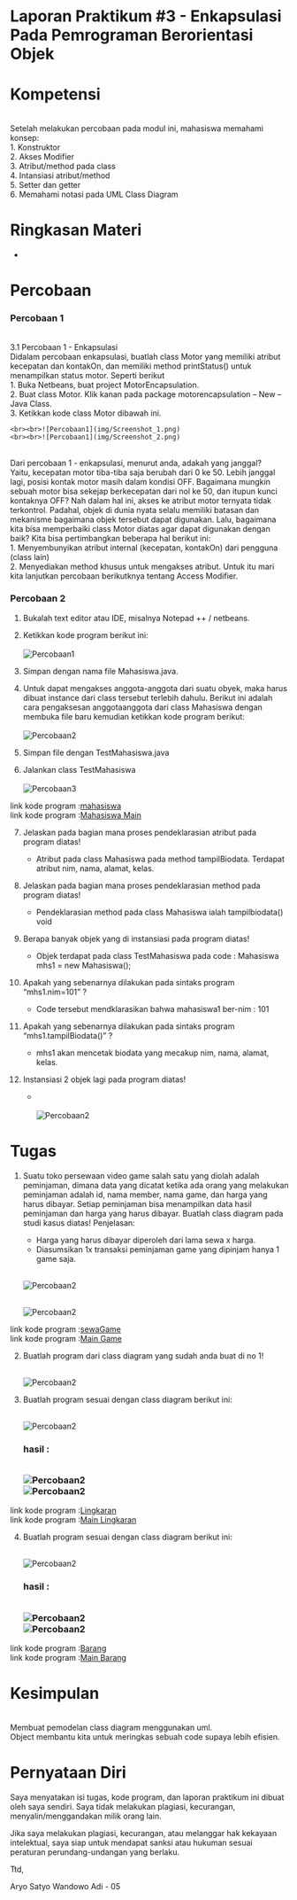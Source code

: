 # Laporan Praktikum #3 - Enkapsulasi Pada Pemrograman Berorientasi Objek

## <h1>Kompetensi

<br>Setelah melakukan percobaan pada modul ini, mahasiswa memahami konsep:
<br>1. Konstruktor
<br>2. Akses Modifier
<br>3. Atribut/method pada class
<br>4. Intansiasi atribut/method
<br>5. Setter dan getter
<br>6. Memahami notasi pada UML Class Diagram


## <h1>Ringkasan Materi
 
-

## <h1>Percobaan

### Percobaan 1

<br> 3.1 Percobaan 1 - Enkapsulasi
<br>Didalam percobaan enkapsulasi, buatlah class Motor yang memiliki atribut kecepatan dan kontakOn,
dan memiliki method printStatus() untuk menampilkan status motor. Seperti berikut
<br>1. Buka Netbeans, buat project MotorEncapsulation.
<br>2. Buat class Motor. Klik kanan pada package motorencapsulation – New – Java Class.
<br>3. Ketikkan kode class Motor dibawah ini.

    <br><br>![Percobaan1](img/Screenshot_1.png)
    <br><br>![Percobaan1](img/Screenshot_2.png)

<br>Dari percobaan 1 - enkapsulasi, menurut anda, adakah yang janggal?
<br>Yaitu, kecepatan motor tiba-tiba saja berubah dari 0 ke 50. Lebih janggal lagi, posisi kontak motor
masih dalam kondisi OFF. Bagaimana mungkin sebuah motor bisa sekejap berkecepatan dari nol ke
50, dan itupun kunci kontaknya OFF?
Nah dalam hal ini, akses ke atribut motor ternyata tidak terkontrol. Padahal, objek di dunia nyata
selalu memiliki batasan dan mekanisme bagaimana objek tersebut dapat digunakan. Lalu,
bagaimana kita bisa memperbaiki class Motor diatas agar dapat digunakan dengan baik? Kita bisa
pertimbangkan beberapa hal berikut ini:
<br>1. Menyembunyikan atribut internal (kecepatan, kontakOn) dari pengguna (class lain)
<br>2. Menyediakan method khusus untuk mengakses atribut.
Untuk itu mari kita lanjutkan percobaan berikutknya tentang Access Modifier.

### Percobaan 2

1. Bukalah text editor atau IDE, misalnya Notepad ++ / netbeans.

2. Ketikkan kode program berikut ini:
    <br><br>![Percobaan1](img/Screenshot_2.png)

3. Simpan dengan nama file Mahasiswa.java.

4. Untuk dapat mengakses anggota-anggota dari suatu obyek, maka harus dibuat instance
dari class tersebut terlebih dahulu. Berikut ini adalah cara pengaksesan anggotaanggota dari class Mahasiswa dengan membuka file baru kemudian ketikkan kode
program berikut:
    <br><br>![Percobaan2](img/Screenshot_3.png)
5. Simpan file dengan TestMahasiswa.java

6. Jalankan class TestMahasiswa
    <br><br>![Percobaan3](img/Screenshot_4.png)

link kode program :[mahasiswa](../../src/2_Class_dan_Object/Mahasiswa.java)
<br>link kode program :[Mahasiswa Main](../../src/2_Class_dan_Object/TestMahasiswa.java)

7. Jelaskan pada bagian mana proses pendeklarasian atribut pada program diatas!

    - Atribut pada class Mahasiswa pada method tampilBiodata. Terdapat atribut nim, nama, alamat, kelas.

8. Jelaskan pada bagian mana proses pendeklarasian method pada program diatas!

    - Pendeklarasian method pada class Mahasiswa ialah tampilbiodata() void

9. Berapa banyak objek yang di instansiasi pada program diatas!

    - Objek terdapat pada class TestMahasiswa pada code : Mahasiswa mhs1 = new Mahasiswa();

10. Apakah yang sebenarnya dilakukan pada sintaks program “mhs1.nim=101” ?

    - Code tersebut mendklarasikan bahwa mahasiswa1 ber-nim : 101

11. Apakah yang sebenarnya dilakukan pada sintaks program “mhs1.tampilBiodata()” ?

    - mhs1 akan mencetak biodata yang mecakup nim, nama, alamat, kelas.

12. Instansiasi 2 objek lagi pada program diatas!

    - <br><br>![Percobaan2](img/Screenshot_5.png)


## <h1>Tugas

1. Suatu toko persewaan video game salah satu yang diolah adalah peminjaman, dimana
data yang dicatat ketika ada orang yang melakukan peminjaman adalah id, nama
member, nama game, dan harga yang harus dibayar. Setiap peminjaman bisa
menampilkan data hasil peminjaman dan harga yang harus dibayar. Buatlah class
diagram pada studi kasus diatas!
Penjelasan:
    - Harga yang harus dibayar diperoleh dari lama sewa x harga.
    - Diasumsikan 1x transaksi peminjaman game yang dipinjam hanya   1 game saja.

     <br>![Percobaan2](img/Screenshot_6.png)

     <br>![Percobaan2](img/Screenshot_7.png)

link kode program :[sewaGame](../../src/2_Class_dan_Object/sewaGame.java)
<br>link kode program :[Main Game](../../src/2_Class_dan_Object/mainGame.java)


2. Buatlah program dari class diagram yang sudah anda buat di no 1!

    <br>![Percobaan2](img/Screenshot_8.png)

3. Buatlah program sesuai dengan class diagram berikut ini:

    <br>![Percobaan2](img/Screenshot_9.png)

    <h3>hasil : 

    <br>![Percobaan2](img/Screenshot_12.png)
    <br>![Percobaan2](img/Screenshot_13.png)

link kode program :[Lingkaran](../../src/2_Class_dan_Object/Lingkaran.java)
<br>link kode program :[Main Lingkaran](../../src/2_Class_dan_Object/mainLingkaran.java)

4. Buatlah program sesuai dengan class diagram berikut ini:

    <br>![Percobaan2](img/Screenshot_10.png)

    <h3>hasil :  

    <br>![Percobaan2](img/Screenshot_14.png)
    <br>![Percobaan2](img/Screenshot_15.png)

link kode program :[Barang](../../src/2_Class_dan_Object/Barang.java)
<br>link kode program :[Main Barang](../../src/2_Class_dan_Object/barangMain.java)

## <h1>Kesimpulan

<br>Membuat pemodelan class diagram menggunakan uml. 
<br>Object membantu kita untuk meringkas sebuah code supaya lebih efisien.


## <h1>Pernyataan Diri

Saya menyatakan isi tugas, kode program, dan laporan praktikum ini dibuat oleh saya sendiri. Saya tidak melakukan plagiasi, kecurangan, menyalin/menggandakan milik orang lain.

Jika saya melakukan plagiasi, kecurangan, atau melanggar hak kekayaan intelektual, saya siap untuk mendapat sanksi atau hukuman sesuai peraturan perundang-undangan yang berlaku.

Ttd,

Aryo Satyo Wandowo Adi - 05

